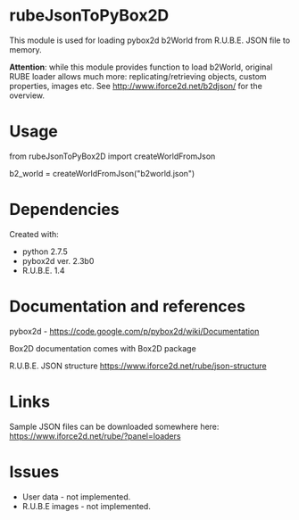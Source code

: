 rubeJsonToPyBox2D
=================
This module is used for loading pybox2d b2World from R.U.B.E. JSON file to memory.

**Attention**: while this module provides function to load b2World, original RUBE loader allows much more: replicating/retrieving objects, custom properties, images etc. See http://www.iforce2d.net/b2djson/ for the overview.

Usage
=================
from rubeJsonToPyBox2D import createWorldFromJson

b2_world = createWorldFromJson("b2world.json")

Dependencies
=================
Created with:
 - python 2.7.5
 - pybox2d ver. 2.3b0
 - R.U.B.E. 1.4

Documentation and references
=================
 pybox2d - https://code.google.com/p/pybox2d/wiki/Documentation

 Box2D documentation comes with Box2D package

 R.U.B.E. JSON structure https://www.iforce2d.net/rube/json-structure

Links
=================
 Sample JSON files can be downloaded somewhere here:
 https://www.iforce2d.net/rube/?panel=loaders

Issues
=================
 - User data - not implemented.
 - R.U.B.E images - not implemented.
